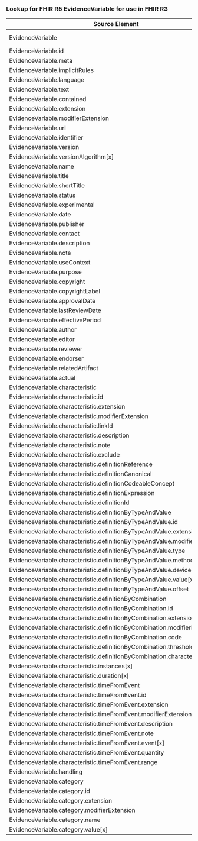 ### Lookup for FHIR R5 EvidenceVariable for use in FHIR R3

| Source Element | Usage | Target |
| -------------- | ----- | ------ |
| EvidenceVariable | UseExtension | http://hl7.org/fhir/5.0/StructureDefinition/extension-EvidenceVariable |
| EvidenceVariable.id | UseExtensionFromAncestor | - |
| EvidenceVariable.meta | UseExtensionFromAncestor | - |
| EvidenceVariable.implicitRules | UseExtensionFromAncestor | - |
| EvidenceVariable.language | UseExtensionFromAncestor | - |
| EvidenceVariable.text | UseExtensionFromAncestor | - |
| EvidenceVariable.contained | UseExtensionFromAncestor | - |
| EvidenceVariable.extension | UseExtensionFromAncestor | - |
| EvidenceVariable.modifierExtension | UseExtensionFromAncestor | - |
| EvidenceVariable.url | UseExtensionFromAncestor | - |
| EvidenceVariable.identifier | UseExtensionFromAncestor | - |
| EvidenceVariable.version | UseExtensionFromAncestor | - |
| EvidenceVariable.versionAlgorithm[x] | UseExtensionFromAncestor | - |
| EvidenceVariable.name | UseExtensionFromAncestor | - |
| EvidenceVariable.title | UseExtensionFromAncestor | - |
| EvidenceVariable.shortTitle | UseExtensionFromAncestor | - |
| EvidenceVariable.status | UseExtensionFromAncestor | - |
| EvidenceVariable.experimental | UseExtensionFromAncestor | - |
| EvidenceVariable.date | UseExtensionFromAncestor | - |
| EvidenceVariable.publisher | UseExtensionFromAncestor | - |
| EvidenceVariable.contact | UseExtensionFromAncestor | - |
| EvidenceVariable.description | UseExtensionFromAncestor | - |
| EvidenceVariable.note | UseExtensionFromAncestor | - |
| EvidenceVariable.useContext | UseExtensionFromAncestor | - |
| EvidenceVariable.purpose | UseExtensionFromAncestor | - |
| EvidenceVariable.copyright | UseExtensionFromAncestor | - |
| EvidenceVariable.copyrightLabel | UseExtensionFromAncestor | - |
| EvidenceVariable.approvalDate | UseExtensionFromAncestor | - |
| EvidenceVariable.lastReviewDate | UseExtensionFromAncestor | - |
| EvidenceVariable.effectivePeriod | UseExtensionFromAncestor | - |
| EvidenceVariable.author | UseExtensionFromAncestor | - |
| EvidenceVariable.editor | UseExtensionFromAncestor | - |
| EvidenceVariable.reviewer | UseExtensionFromAncestor | - |
| EvidenceVariable.endorser | UseExtensionFromAncestor | - |
| EvidenceVariable.relatedArtifact | UseExtensionFromAncestor | - |
| EvidenceVariable.actual | UseExtensionFromAncestor | - |
| EvidenceVariable.characteristic | UseExtensionFromAncestor | - |
| EvidenceVariable.characteristic.id | UseExtensionFromAncestor | - |
| EvidenceVariable.characteristic.extension | UseExtensionFromAncestor | - |
| EvidenceVariable.characteristic.modifierExtension | UseExtensionFromAncestor | - |
| EvidenceVariable.characteristic.linkId | UseExtensionFromAncestor | - |
| EvidenceVariable.characteristic.description | UseExtensionFromAncestor | - |
| EvidenceVariable.characteristic.note | UseExtensionFromAncestor | - |
| EvidenceVariable.characteristic.exclude | UseExtensionFromAncestor | - |
| EvidenceVariable.characteristic.definitionReference | UseExtensionFromAncestor | - |
| EvidenceVariable.characteristic.definitionCanonical | UseExtensionFromAncestor | - |
| EvidenceVariable.characteristic.definitionCodeableConcept | UseExtensionFromAncestor | - |
| EvidenceVariable.characteristic.definitionExpression | UseExtensionFromAncestor | - |
| EvidenceVariable.characteristic.definitionId | UseExtensionFromAncestor | - |
| EvidenceVariable.characteristic.definitionByTypeAndValue | UseExtensionFromAncestor | - |
| EvidenceVariable.characteristic.definitionByTypeAndValue.id | UseExtensionFromAncestor | - |
| EvidenceVariable.characteristic.definitionByTypeAndValue.extension | UseExtensionFromAncestor | - |
| EvidenceVariable.characteristic.definitionByTypeAndValue.modifierExtension | UseExtensionFromAncestor | - |
| EvidenceVariable.characteristic.definitionByTypeAndValue.type | UseExtensionFromAncestor | - |
| EvidenceVariable.characteristic.definitionByTypeAndValue.method | UseExtensionFromAncestor | - |
| EvidenceVariable.characteristic.definitionByTypeAndValue.device | UseExtensionFromAncestor | - |
| EvidenceVariable.characteristic.definitionByTypeAndValue.value[x] | UseExtensionFromAncestor | - |
| EvidenceVariable.characteristic.definitionByTypeAndValue.offset | UseExtensionFromAncestor | - |
| EvidenceVariable.characteristic.definitionByCombination | UseExtensionFromAncestor | - |
| EvidenceVariable.characteristic.definitionByCombination.id | UseExtensionFromAncestor | - |
| EvidenceVariable.characteristic.definitionByCombination.extension | UseExtensionFromAncestor | - |
| EvidenceVariable.characteristic.definitionByCombination.modifierExtension | UseExtensionFromAncestor | - |
| EvidenceVariable.characteristic.definitionByCombination.code | UseExtensionFromAncestor | - |
| EvidenceVariable.characteristic.definitionByCombination.threshold | UseExtensionFromAncestor | - |
| EvidenceVariable.characteristic.definitionByCombination.characteristic | UseExtensionFromAncestor | - |
| EvidenceVariable.characteristic.instances[x] | UseExtensionFromAncestor | - |
| EvidenceVariable.characteristic.duration[x] | UseExtensionFromAncestor | - |
| EvidenceVariable.characteristic.timeFromEvent | UseExtensionFromAncestor | - |
| EvidenceVariable.characteristic.timeFromEvent.id | UseExtensionFromAncestor | - |
| EvidenceVariable.characteristic.timeFromEvent.extension | UseExtensionFromAncestor | - |
| EvidenceVariable.characteristic.timeFromEvent.modifierExtension | UseExtensionFromAncestor | - |
| EvidenceVariable.characteristic.timeFromEvent.description | UseExtensionFromAncestor | - |
| EvidenceVariable.characteristic.timeFromEvent.note | UseExtensionFromAncestor | - |
| EvidenceVariable.characteristic.timeFromEvent.event[x] | UseExtensionFromAncestor | - |
| EvidenceVariable.characteristic.timeFromEvent.quantity | UseExtensionFromAncestor | - |
| EvidenceVariable.characteristic.timeFromEvent.range | UseExtensionFromAncestor | - |
| EvidenceVariable.handling | UseExtensionFromAncestor | - |
| EvidenceVariable.category | UseExtensionFromAncestor | - |
| EvidenceVariable.category.id | UseExtensionFromAncestor | - |
| EvidenceVariable.category.extension | UseExtensionFromAncestor | - |
| EvidenceVariable.category.modifierExtension | UseExtensionFromAncestor | - |
| EvidenceVariable.category.name | UseExtensionFromAncestor | - |
| EvidenceVariable.category.value[x] | UseExtensionFromAncestor | - |
